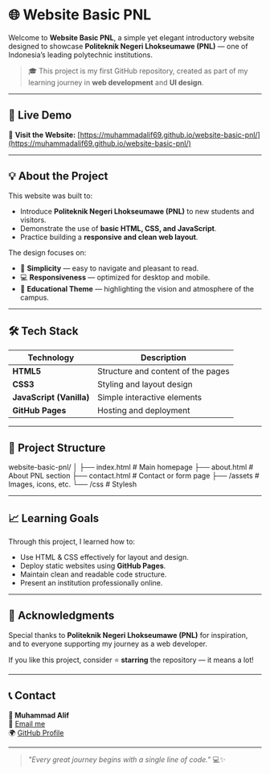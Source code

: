 # 🌐 Website Basic PNL

Welcome to **Website Basic PNL**, a simple yet elegant introductory website designed to showcase **Politeknik Negeri Lhokseumawe (PNL)** — one of Indonesia’s leading polytechnic institutions.  

> 🎓 This project is my first GitHub repository, created as part of my learning journey in **web development** and **UI design**.

---

## 🚀 Live Demo

🔗 **Visit the Website:** [https://muhammadalif69.github.io/website-basic-pnl/](https://muhammadalif69.github.io/website-basic-pnl/)

---

## 💡 About the Project

This website was built to:
- Introduce **Politeknik Negeri Lhokseumawe (PNL)** to new students and visitors.
- Demonstrate the use of **basic HTML, CSS, and JavaScript**.
- Practice building a **responsive and clean web layout**.

The design focuses on:
- 🎨 **Simplicity** — easy to navigate and pleasant to read.  
- 💻 **Responsiveness** — optimized for desktop and mobile.  
- 🏫 **Educational Theme** — highlighting the vision and atmosphere of the campus.

---

## 🛠️ Tech Stack

|         Technology       |              Description           |
|--------------------------|------------------------------------|
| **HTML5**                | Structure and content of the pages |
| **CSS3**                 | Styling and layout design          |
| **JavaScript (Vanilla)** | Simple interactive elements        |
| **GitHub Pages**         | Hosting and deployment             |

---

## 📂 Project Structure

website-basic-pnl/
│
├── index.html   # Main homepage
├── about.html   # About PNL section
├── contact.html # Contact or form page
├── /assets      # Images, icons, etc.
└── /css         # Stylesh

---

## 📈 Learning Goals

Through this project, I learned how to:
- Use HTML & CSS effectively for layout and design.  
- Deploy static websites using **GitHub Pages**.  
- Maintain clean and readable code structure.  
- Present an institution professionally online.

---

## 💬 Acknowledgments

Special thanks to **Politeknik Negeri Lhokseumawe (PNL)** for inspiration, and to everyone supporting my journey as a web developer.  

If you like this project, consider ⭐ **starring** the repository — it means a lot!

---

## 📞 Contact

**👤 Muhammad Alif**  
📧 [Email me](mailto:62.muhammadalif@gmail.com.com)  
🌍 [GitHub Profile](https://github.com/muhammadalif69)

---

> _"Every great journey begins with a single line of code."_ 💻✨
